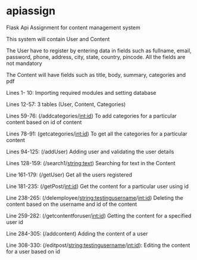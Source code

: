 # apiassign

Flask Api Assignment for content management system

This system will contain User and Content

The User have to register by entering data in fields such as fullname, email, password, phone, address, city, state, country, pincode.
All the fields are not mandatory

The Content will have fields such as title, body, summary, categories and pdf

Lines 1- 10: Importing required modules and setting database

Lines 12-57: 3 tables (User, Content, Categories)

Lines 59-76: (/addcategories/<int:id>) To add categories for a particular content based on id of content

Lines 78-91: (getcategories/<int:id>) To get all the categories for a particular content

Lines 94-125: (/addUser) Adding user and validating the user details

Lines 128-159: (/search1/<string:text>) Searching for text in the Content

Line 161-179: (/getUser) Get all the users registered

Line 181-235: (/getPost/<int:id>) Get the content for a particular user using id

Line 238-265: (/delemployee/<string:testingusername>/<int:id>) Deleting the content based on the username and id of the content

Line 259-282: (/getcontentforuser/<int:id>) Getting the content for a specified user id

Line 284-305: (/addcontent) Adding the content of a user

Line 308-330: (/editpost/<string:testingusername>/<int:id>): Editing the content for a user based on id

